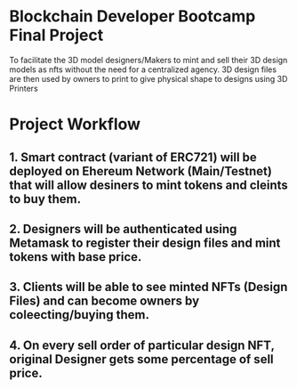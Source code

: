 # Blockchain Developer Bootcamp Final Project

To facilitate the 3D model designers/Makers  to  mint and  sell their  3D design models as nfts without the need for a centralized agency. 3D design files are then used by owners  to print to give physical shape to designs using 3D Printers

# Project Workflow


 ## 1. Smart contract (variant of ERC721) will be deployed on Ehereum Network (Main/Testnet) that will allow desiners to mint tokens and cleints to buy them.
 ## 2. Designers will be authenticated using Metamask to register their design files and mint tokens with base price.
 ## 3. Clients will be able to see minted NFTs (Design Files) and can become owners by coleecting/buying them.
##  4. On every sell order of particular design NFT, original Designer gets some percentage of sell price.
